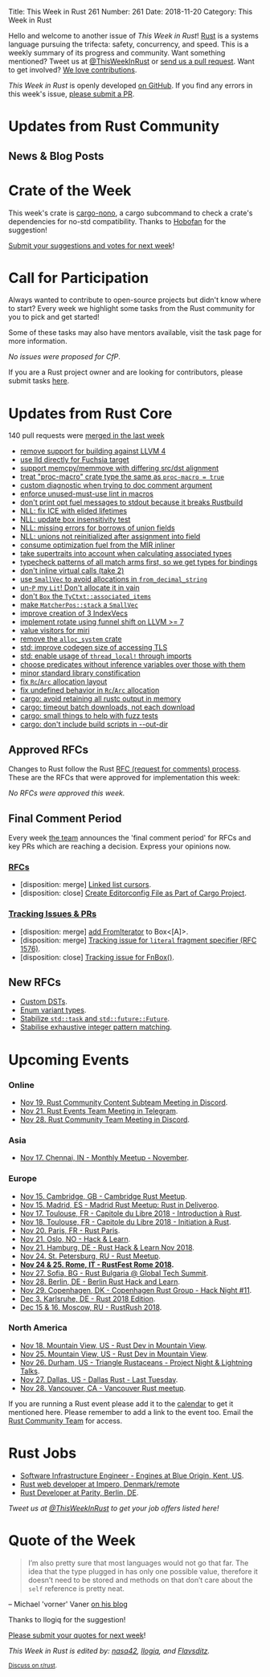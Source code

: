 Title: This Week in Rust 261
Number: 261
Date: 2018-11-20
Category: This Week in Rust

Hello and welcome to another issue of *This Week in Rust*!
[Rust](http://rust-lang.org) is a systems language pursuing the trifecta: safety, concurrency, and speed.
This is a weekly summary of its progress and community.
Want something mentioned? Tweet us at [@ThisWeekInRust](https://twitter.com/ThisWeekInRust) or [send us a pull request](https://github.com/cmr/this-week-in-rust).
Want to get involved? [We love contributions](https://github.com/rust-lang/rust/blob/master/CONTRIBUTING.md).

*This Week in Rust* is openly developed [on GitHub](https://github.com/cmr/this-week-in-rust).
If you find any errors in this week's issue, [please submit a PR](https://github.com/cmr/this-week-in-rust/pulls).

# Updates from Rust Community

## News & Blog Posts

# Crate of the Week

This week's crate is [cargo-nono](https://github.com/hobofan/cargo-nono), a cargo subcommand to check a crate's dependencies for no-std compatibility. Thanks to [Hobofan](https://www.reddit.com/r/rust/comments/9wbv0v/cargo_nono_detect_possible_no_std_compatibility) for the suggestion!

[Submit your suggestions and votes for next week][submit_crate]!

[submit_crate]: https://users.rust-lang.org/t/crate-of-the-week/2704

# Call for Participation

Always wanted to contribute to open-source projects but didn't know where to start?
Every week we highlight some tasks from the Rust community for you to pick and get started!

Some of these tasks may also have mentors available, visit the task page for more information.

*No issues were proposed for CfP*.

If you are a Rust project owner and are looking for contributors, please submit tasks [here][guidelines].

[guidelines]: https://users.rust-lang.org/t/twir-call-for-participation/4821

# Updates from Rust Core

140 pull requests were [merged in the last week][merged]

[merged]: https://github.com/search?q=is%3Apr+org%3Arust-lang+is%3Amerged+merged%3A2018-11-05..2018-11-12

* [remove support for building against LLVM 4](https://github.com/rust-lang/rust/pull/55698)
* [use lld directly for Fuchsia target](https://github.com/rust-lang/rust/pull/55106)
* [support memcpy/memmove with differing src/dst alignment](https://github.com/rust-lang/rust/pull/55633)
* [treat "proc-macro" crate type the same as `proc-macro = true`](https://github.com/rust-lang/cargo/pull/6256)
* [custom diagnostic when trying to doc comment argument](https://github.com/rust-lang/rust/pull/55451)
* [enforce unused-must-use lint in macros](https://github.com/rust-lang/rust/pull/55569)
* [don't print opt fuel messages to stdout because it breaks Rustbuild](https://github.com/rust-lang/rust/pull/55495)
* [NLL: fix ICE with elided lifetimes](https://github.com/rust-lang/rust/pull/55822)
* [NLL: update box insensitivity test](https://github.com/rust-lang/rust/pull/55801)
* [NLL: missing errors for borrows of union fields](https://github.com/rust-lang/rust/pull/55696)
* [NLL: unions not reinitialized after assignment into field](https://github.com/rust-lang/rust/pull/55657)
* [consume optimization fuel from the MIR inliner](https://github.com/rust-lang/rust/pull/55739)
* [take supertraits into account when calculating associated types](https://github.com/rust-lang/rust/pull/55687)
* [typecheck patterns of all match arms first, so we get types for bindings](https://github.com/rust-lang/rust/pull/55819)
* [don't inline virtual calls (take 2)](https://github.com/rust-lang/rust/pull/55802)
* [use `SmallVec` to avoid allocations in `from_decimal_string`](https://github.com/rust-lang/rust/pull/55816)
* [un-`P` my `Lit`! Don't allocate it in vain](https://github.com/rust-lang/rust/pull/55777)
* [don't `Box` the `TyCtxt::associated_items`](https://github.com/rust-lang/rust/pull/55604)
* [make `MatcherPos::stack` a `SmallVec`](https://github.com/rust-lang/rust/pull/55525)
* [improve creation of 3 IndexVecs](https://github.com/rust-lang/rust/pull/55755)
* [implement rotate using funnel shift on LLVM >= 7](https://github.com/rust-lang/rust/pull/55650)
* [value visitors for miri](https://github.com/rust-lang/rust/pull/55549)
* [remove the `alloc_system` crate](https://github.com/rust-lang/rust/pull/55660)
* [std: improve codegen size of accessing TLS](https://github.com/rust-lang/rust/pull/55518)
* [std: enable usage of `thread_local!` through imports](https://github.com/rust-lang/rust/pull/55597)
* [choose predicates without inference variables over those with them](https://github.com/rust-lang/rust/pull/55453)
* [minor standard library constification](https://github.com/rust-lang/rust/pull/55278)
* [fix `Rc`/`Arc` allocation layout](https://github.com/rust-lang/rust/pull/55764)
* [fix undefined behavior in `Rc`/`Arc` allocation](https://github.com/rust-lang/rust/pull/54922)
* [cargo: avoid retaining all rustc output in memory](https://github.com/rust-lang/cargo/pull/6289)
* [cargo: timeout batch downloads, not each download](https://github.com/rust-lang/cargo/pull/6285)
* [cargo: small things to help with fuzz tests](https://github.com/rust-lang/cargo/pull/6274)
* [cargo: don't include build scripts in --out-dir](https://github.com/rust-lang/cargo/pull/6300)

## Approved RFCs

Changes to Rust follow the Rust [RFC (request for comments)
process](https://github.com/rust-lang/rfcs#rust-rfcs). These
are the RFCs that were approved for implementation this week:

*No RFCs were approved this week.*

## Final Comment Period

Every week [the team](https://www.rust-lang.org/team.html) announces the
'final comment period' for RFCs and key PRs which are reaching a
decision. Express your opinions now.

### [RFCs](https://github.com/rust-lang/rfcs/labels/final-comment-period)

* [disposition: merge] [Linked list cursors](https://github.com/rust-lang/rfcs/pull/2570).
* [disposition: close] [Create Editorconfig File as Part of Cargo Project](https://github.com/rust-lang/rfcs/pull/2549).

### [Tracking Issues & PRs](https://github.com/rust-lang/rust/labels/final-comment-period)

* [disposition: merge] [add FromIterator<A> to Box<[A]>](https://github.com/rust-lang/rust/pull/55843).
* [disposition: merge] [Tracking issue for `literal` fragment specifier (RFC 1576)](https://github.com/rust-lang/rust/issues/35625).
* [disposition: close] [Tracking issue for FnBox()](https://github.com/rust-lang/rust/issues/28796).

## New RFCs

* [Custom DSTs](https://github.com/rust-lang/rfcs/pull/2594).
* [Enum variant types](https://github.com/rust-lang/rfcs/pull/2593).
* [Stabilize `std::task` and `std::future::Future`](https://github.com/rust-lang/rfcs/pull/2592).
* [Stabilise exhaustive integer pattern matching](https://github.com/rust-lang/rfcs/pull/2591).

# Upcoming Events

### Online

* [Nov 19. Rust Community Content Subteam Meeting in Discord](https://discordapp.com/channels/442252698964721669/443773747350994945).
* [Nov 21. Rust Events Team Meeting in Telegram](https://t.me/joinchat/EkKINhHCgZ9llzvPidOssA).
* [Nov 28. Rust Community Team Meeting in Discord](https://discordapp.com/channels/442252698964721669/443773747350994945).

### Asia

* [Nov 17. Chennai, IN - Monthly Meetup - November](https://www.meetup.com/mad-rs/events/256339435/).

### Europe

* [Nov 15. Cambridge, GB - Cambridge Rust Meetup](https://www.meetup.com/Cambridge-Rust-Meetup/events/pzwshpyxpbtb/).
* [Nov 15. Madrid, ES - Madrid Rust Meetup: Rust in Deliveroo](https://www.meetup.com/MadRust/events/256141489).
* [Nov 17. Toulouse, FR - Capitole du Libre 2018 - Introduction à Rust](https://2018.capitoledulibre.org/programme/#introduction-a-rust-2).
* [Nov 18. Toulouse, FR - Capitole du Libre 2018 - Initiation à Rust](https://2018.capitoledulibre.org/programme/#initiation-a-rust).
* [Nov 20. Paris, FR - Rust Paris](http://www.meetup.com/Rust-Paris).
* [Nov 21. Oslo, NO - Hack & Learn](https://www.meetup.com/Rust-Oslo/events/255966088/).
* [Nov 21. Hamburg, DE - Rust Hack & Learn Nov 2018](https://www.meetup.com/Rust-Meetup-Hamburg/events/254969484/).
* [Nov 24. St. Petersburg, RU - Rust Meetup](https://www.meetup.com/spbrust/events/bqctlqyxpbgc).
* **[Nov 24 & 25. Rome, IT - RustFest Rome 2018](https://rome.rustfest.eu).**
* [Nov 27. Sofia, BG - Rust Bulgaria @ Global Tech Summit](https://www.meetup.com/rust-bulgaria/events/256338832/).
* [Nov 28. Berlin, DE - Berlin Rust Hack and Learn](https://www.meetup.com/opentechschool-berlin/events/rjgkhqyxpblc/).
* [Nov 29. Copenhagen, DK - Copenhagen Rust Group - Hack Night #11](http://cph.rs/).
* [Dec  3. Karlsruhe, DE - Rust 2018 Edition](https://www.meetup.com/Rust-Hack-Learn-Karlsruhe/events/256200841/?_xtd=gqFyqTE5MzgwNjQ5OKFwp2FuZHJvaWQ&from=ref).
* [Dec 15 & 16. Moscow, RU - RustRush 2018](https://rustrush.ru).

### North America

* [Nov 18. Mountain View, US - Rust Dev in Mountain View](https://www.meetup.com/Rust-Dev-in-Mountain-View/events/glnfcpyxpbxb/).
* [Nov 25. Mountain View, US - Rust Dev in Mountain View](https://www.meetup.com/Rust-Dev-in-Mountain-View/events/glnfcpyxpbhc/).
* [Nov 26. Durham, US - Triangle Rustaceans - Project Night & Lightning Talks](https://www.meetup.com/triangle-rustaceans/events/mfglwpyxpbjc/).
* [Nov 27. Dallas, US - Dallas Rust - Last Tuesday](https://www.meetup.com/Dallas-Rust/events/zfgwzmyxpbkc/).
* [Nov 28. Vancouver, CA - Vancouver Rust meetup](https://www.meetup.com/Vancouver-Rust/events/xttphqyxpblc/).

If you are running a Rust event please add it to the [calendar] to get
it mentioned here. Please remember to add a link to the event too.
Email the [Rust Community Team][community] for access.

[calendar]: https://www.google.com/calendar/embed?src=apd9vmbc22egenmtu5l6c5jbfc%40group.calendar.google.com
[community]: mailto:community-team@rust-lang.org

# Rust Jobs

* [Software Infrastructure Engineer - Engines at Blue Origin, Kent, US](https://careers-blueorigin.icims.com/jobs/3247/software-infrastructure-engineer---engines/job).
* [Rust web developer at Impero, Denmark/remote](https://impero.com/job/full-stack-web-developer-rust/)
* [Rust Developer at Parity, Berlin, DE](https://paritytech.io/jobs/).

*Tweet us at [@ThisWeekInRust](https://twitter.com/ThisWeekInRust) to get your job offers listed here!*

# Quote of the Week

> I’m also pretty sure that most languages would not go that far. The idea that the type plugged in has only one possible value, therefore it doesn’t need to be stored and methods on that don’t care about the `self` reference is pretty neat.

– Michael 'vorner' Vaner [on his blog](https://vorner.github.io/2018/11/11/truly-zero-cost.html)

Thanks to llogiq for the suggestion!

[Please submit your quotes for next week](http://users.rust-lang.org/t/twir-quote-of-the-week/328)!

*This Week in Rust is edited by: [nasa42](https://github.com/nasa42), [llogiq](https://github.com/llogiq), and [Flavsditz](https://github.com/Flavsditz).*

<small>[Discuss on r/rust]().</small>
